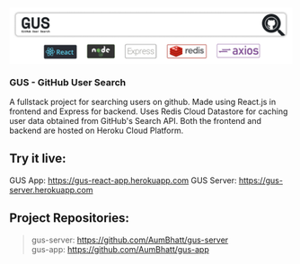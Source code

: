 # <img align="center" src="./GH-Banner2.png" />
### GUS - GitHub User Search
A fullstack project for searching users on github. Made using React.js in frontend and Express for backend. Uses Redis Cloud Datastore for caching user data obtained from GitHub's Search API.
Both the frontend and backend are hosted on Heroku Cloud Platform.

## Try it live:
GUS App: https://gus-react-app.herokuapp.com
GUS Server: https://gus-server.herokuapp.com

## Project Repositories:
> gus-server: https://github.com/AumBhatt/gus-server <br>
> gus-app: https://github.com/AumBhatt/gus-app
